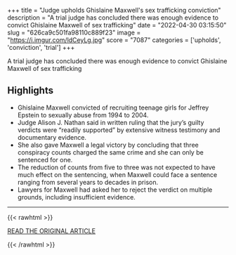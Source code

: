 +++
title = "Judge upholds Ghislaine Maxwell's sex trafficking conviction"
description = "A trial judge has concluded there was enough evidence to convict Ghislaine Maxwell of sex trafficking"
date = "2022-04-30 03:15:50"
slug = "626ca9c501fa98110c889f23"
image = "https://i.imgur.com/ldCeyLg.jpg"
score = "7087"
categories = ['upholds', 'conviction', 'trial']
+++

A trial judge has concluded there was enough evidence to convict Ghislaine Maxwell of sex trafficking

## Highlights

- Ghislaine Maxwell convicted of recruiting teenage girls for Jeffrey Epstein to sexually abuse from 1994 to 2004.
- Judge Alison J. Nathan said in written ruling that the jury’s guilty verdicts were “readily supported” by extensive witness testimony and documentary evidence.
- She also gave Maxwell a legal victory by concluding that three conspiracy counts charged the same crime and she can only be sentenced for one.
- The reduction of counts from five to three was not expected to have much effect on the sentencing, when Maxwell could face a sentence ranging from several years to decades in prison.
- Lawyers for Maxwell had asked her to reject the verdict on multiple grounds, including insufficient evidence.

---

{{< rawhtml >}}
  <p class="article-category">
    <a target="_blank" href="https://abcnews.go.com/US/wireStory/judge-upholds-ghislaine-maxwells-sex-trafficking-conviction-84405790">READ THE ORIGINAL ARTICLE</a>
  </p>
{{< /rawhtml >}}
